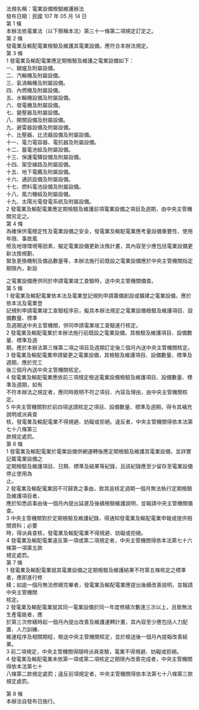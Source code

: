 法規名稱：電業設備檢驗維護辦法  
發布日期：民國 107 年 05 月 14 日  
第 1 條  
本辦法依電業法（以下簡稱本法）第三十一條第二項規定訂定之。  
第 2 條  
發電業及輸配電業檢驗及維護其電業設備，應符合本辦法規定。  
第 3 條  
1 發電業及輸配電業應定期檢驗及維護之電業設備如下：  
一、鍋爐及附屬設備。  
二、汽輪機及附屬設備。  
三、氣渦輪機及附屬設備。  
四、內燃機及附屬設備。  
五、水輪機設備及附屬設備。  
六、發電機及附屬設備。  
七、變壓器及附屬設備。  
八、開關設備及附屬設備。  
九、避雷器設備及附屬設備。  
十、比壓器、比流器設備及附屬設備。  
十一、電力電容器、電抗器及附屬設備。  
十二、蓄電池組及附屬設備。  
十三、保護電驛設備及附屬設備。  
十四、架空線路及附屬設備。  
十五、地下電纜及附屬設備。  
十六、通訊設備及附屬設備。  
十七、燃料電池設備及附屬設備。  
十八、風力機組及附屬設備。  
十九、太陽光電發電系統及附屬設備。  
2 發電業及輸配電業應定期檢驗及維護前項電業設備之項目及週期，由中央主管機關另定之。  
第 4 條  
為確保供電穩定性及電業設備之安全，發電業及輸配電業應考量設備重要性、使用年限、事故風  
險及地理環境等因素，擬定電業設備更新汰換計畫，其內容至少應包括電業設備更新汰換規劃、  
緊急更換機制及備品數量等，本辦法施行前既設之電業設備應於中央主管機關指定期限內，新設  


之電業設備應併同於申請電業竣工查驗時，送中央主管機關備查。  
第 5 條  
1 發電業及輸配電業依本法及電業登記規則申請籌備創設或擴建之電業設備，應於依本法及電業登  
記規則申請電業竣工查驗程序前，擬具本辦法規定之電業設備檢驗及維護項目、設備數量、標準  
及週期送中央主管機關，併同申請電業竣工查驗進行核定。  
2 發電業及輸配電業於本辦法施行前既設之電業設備，其檢驗及維護項目、設備數量、標準及週  
期，應於本辦法第三條第二項之項目及週期訂定後三個月內送中央主管機關核定。  
3 發電業及輸配電業申請變更之電業設備，其檢驗及維護項目、設備數量、標準及週期，應於完工  
後三個月內送中央主管機關核定。  
4 發電業及輸配電業應依前三項規定檢送電業設備檢驗及維護項目、設備數量、標準及週期，如有  
不符本辦法之規定者，應同時敘明不符之項目、內容及理由，由中央主管機關核定。  
5 中央主管機關對於前四項送請核定之項目、設備數量、標準及週期，得令其補充說明或派員查  
核，發電業及輸配電業不得規避、妨礙或拒絕。違反者，中央主管機關得依本法第七十八條第三  
款規定處罰。  
第 6 條  
1 發電業及輸配電業於電業設備併網運轉後應定期檢驗及維護其電業設備，並詳實記載電業設備之  
定期檢驗及維護項目、日期、標準及結果等紀錄，且該紀錄應至少留存至電業設備停止使用為  
止。  
2 發電業及輸配電業因不可歸責之事由，致其逾核定週期一個月無法執行定期檢驗及維護項目者，  
應於知悉該事由後一個月內提出延遲及後續檢驗維護說明，並報請中央主管機關備查。  
3 中央主管機關對於定期檢驗及維護紀錄，得通知發電業及輸配電業申報或提供相關資料；必要  
時，得派員查核，發電業及輸配電業不得規避、妨礙或拒絕。  
4 發電業及輸配電業違反第一項或第二項規定者，中央主管機關得依本法第七十六條第一項第五款  
規定處罰。  
第 7 條  
1 發電業及輸配電業就其電業設備之定期檢驗及維護結果不符第五條核定之標準者，應即進行修  
繕；如逾一個月無法修繕完畢者，發電業及輸配電業應提出後續改善說明，並報請中央主管機關  
核定。  
2 發電業及輸配電業就其同一電業設備於同一年度修繕次數達三次以上，且致無法生產電能者，應  
於第三次修繕時起一個月內提出改善及維護運轉計畫，其內容至少應包括人力配置、人力訓練、  
維運程序及相關期程，檢送中央主管機關核定，並於檢送後一個月內提報改善結果。  
3 前二項規定，中央主管機關得隨時派員查驗，電業不得規避、妨礙或拒絕。  
4 發電業及輸配電業未依第一項或第二項核定之期限內改善完成者，中央主管機關得依本法第七十  
八條第二款規定處罰；違反前項規定者，中央主管機關得依本法第七十八條第三款規定處罰。  


第 8 條  
本辦法自發布日施行。  


